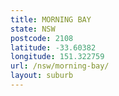 ```yaml
---
title: MORNING BAY
state: NSW
postcode: 2108
latitude: -33.60382
longitude: 151.322759
url: /nsw/morning-bay/
layout: suburb
---
```


